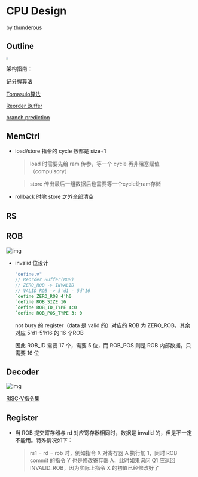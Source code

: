 # CPU Design

by thunderous

## Outline

<img src="D:\Sam\program\CPU-2022\CPU-design.png" style="zoom:30%">

架构指南：

[记分牌算法](https://zhuanlan.zhihu.com/p/496078836)

[Tomasulo算法](https://zhuanlan.zhihu.com/p/499978902)

[Reorder Buffer](https://zhuanlan.zhihu.com/p/501631371)

[branch prediction](https://zhuanlan.zhihu.com/p/490749315)

## MemCtrl

* load/store 指令的 cycle 数都是 size+1

  > load 时需要先给 ram 传参，等一个 cycle 再非阻塞赋值（compulsory）
  
  > store 传出最后一组数据后也需要等一个cycle让ram存储
  
* rollback 时除 store 之外全部清空

## RS



## ROB

![img](https://pic3.zhimg.com/v2-252534106244ab82292e5b856f296a06_r.jpg)

* invalid 位设计

  ```verilog
  "define.v"
  // Reorder Buffer(ROB)
  // ZERO_ROB -> INVALID 
  // VALID ROB -> 5'd1 - 5d'16
  `define ZERO_ROB 4'h0
  `define ROB_SIZE 16
  `define ROB_ID_TYPE 4:0
  `define ROB_POS_TYPE 3: 0
  ```

  not busy 的 register（data 是 valid 的）对应的 ROB 为 ZERO_ROB，其余对应 5'd1-5'h16 的 16 个ROB

  因此 ROB_ID 需要 17 个，需要 5 位，而 ROB_POS 则是 ROB 内部数据，只需要 16 位

##  Decoder

![img](https://img-blog.csdnimg.cn/20210514222917648.png?x-oss-process=image/watermark,type_ZmFuZ3poZW5naGVpdGk,shadow_10,text_aHR0cHM6Ly9ibG9nLmNzZG4ubmV0L3FxXzM4OTE1MzU0,size_16,color_FFFFFF,t_70)

[RISC-V指令集](https://blog.csdn.net/qq_38915354/article/details/115696721)

## Register

* 当 ROB 提交寄存器与 rd 对应寄存器相同时，数据是 invalid 的，但是不一定不能用。特殊情况如下：

  > rs1 = rd = rob 时，例如指令 X 对寄存器 A 执行加 1，同时 ROB commit 的指令 Y 也是修改寄存器 A，此时如果询问 Q1 应返回 INVALID_ROB，因为实际上指令 X 的初值已经修改好了
